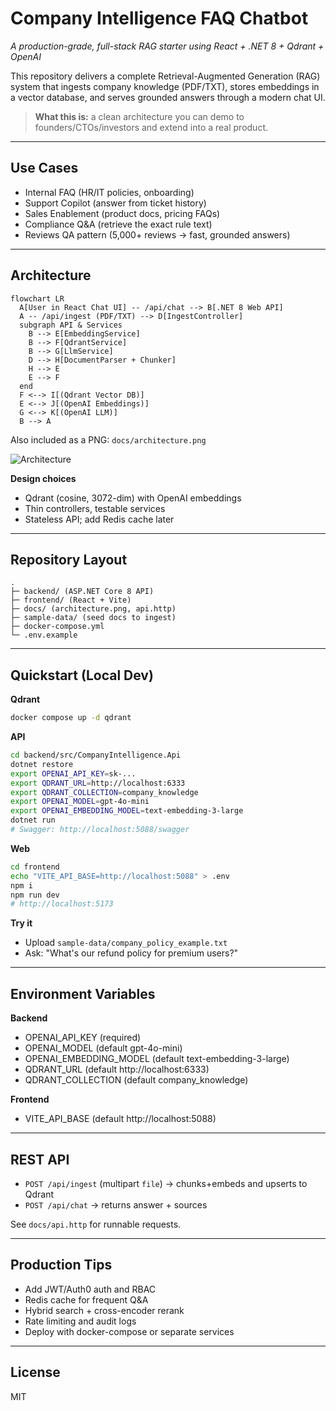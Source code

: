 # Company Intelligence FAQ Chatbot
*A production-grade, full-stack RAG starter using React + .NET 8 + Qdrant + OpenAI*

This repository delivers a complete Retrieval-Augmented Generation (RAG) system that ingests company knowledge (PDF/TXT), stores embeddings in a vector database, and serves grounded answers through a modern chat UI.

> **What this is:** a clean architecture you can demo to founders/CTOs/investors and extend into a real product.

---

## Use Cases
- Internal FAQ (HR/IT policies, onboarding)
- Support Copilot (answer from ticket history)
- Sales Enablement (product docs, pricing FAQs)
- Compliance Q&A (retrieve the exact rule text)
- Reviews QA pattern (5,000+ reviews -> fast, grounded answers)

---

## Architecture
```mermaid
flowchart LR
  A[User in React Chat UI] -- /api/chat --> B[.NET 8 Web API]
  A -- /api/ingest (PDF/TXT) --> D[IngestController]
  subgraph API & Services
    B --> E[EmbeddingService]
    B --> F[QdrantService]
    B --> G[LlmService]
    D --> H[DocumentParser + Chunker]
    H --> E
    E --> F
  end
  F <--> I[(Qdrant Vector DB)]
  E <--> J[(OpenAI Embeddings)]
  G <--> K[(OpenAI LLM)]
  B --> A
```

Also included as a PNG: `docs/architecture.png`

![Architecture](docs/architecture.png)

**Design choices**
- Qdrant (cosine, 3072-dim) with OpenAI embeddings
- Thin controllers, testable services
- Stateless API; add Redis cache later

---

## Repository Layout
```
.
├─ backend/ (ASP.NET Core 8 API)
├─ frontend/ (React + Vite)
├─ docs/ (architecture.png, api.http)
├─ sample-data/ (seed docs to ingest)
├─ docker-compose.yml
└─ .env.example
```

---

## Quickstart (Local Dev)
**Qdrant**
```bash
docker compose up -d qdrant
```

**API**
```bash
cd backend/src/CompanyIntelligence.Api
dotnet restore
export OPENAI_API_KEY=sk-...
export QDRANT_URL=http://localhost:6333
export QDRANT_COLLECTION=company_knowledge
export OPENAI_MODEL=gpt-4o-mini
export OPENAI_EMBEDDING_MODEL=text-embedding-3-large
dotnet run
# Swagger: http://localhost:5088/swagger
```

**Web**
```bash
cd frontend
echo "VITE_API_BASE=http://localhost:5088" > .env
npm i
npm run dev
# http://localhost:5173
```

**Try it**
- Upload `sample-data/company_policy_example.txt`
- Ask: "What's our refund policy for premium users?"

---

## Environment Variables
**Backend**
- OPENAI_API_KEY (required)
- OPENAI_MODEL (default gpt-4o-mini)
- OPENAI_EMBEDDING_MODEL (default text-embedding-3-large)
- QDRANT_URL (default http://localhost:6333)
- QDRANT_COLLECTION (default company_knowledge)

**Frontend**
- VITE_API_BASE (default http://localhost:5088)

---

## REST API
- `POST /api/ingest` (multipart `file`) -> chunks+embeds and upserts to Qdrant
- `POST /api/chat` -> returns answer + sources

See `docs/api.http` for runnable requests.

---

## Production Tips
- Add JWT/Auth0 auth and RBAC
- Redis cache for frequent Q&A
- Hybrid search + cross-encoder rerank
- Rate limiting and audit logs
- Deploy with docker-compose or separate services

---

## License
MIT
